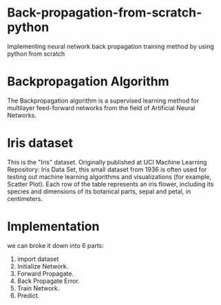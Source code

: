 # Back-propagation-from-scratch-python
Implementing neural network back propagation training method by using python from scratch
# Backpropagation Algorithm
The Backpropagation algorithm is a supervised learning method for multilayer feed-forward networks from the field of Artificial Neural Networks.
# Iris dataset
This is the "Iris" dataset. Originally published at UCI Machine Learning Repository: Iris Data Set, this small dataset from 1936 is often used for testing out machine learning algorithms and visualizations (for example, Scatter Plot). Each row of the table represents an iris flower, including its species and dimensions of its botanical parts, sepal and petal, in centimeters.
# Implementation
we can broke it  down into 6 parts:
1. import dataset
2. Initialize Network.
3. Forward Propagate.
4. Back Propagate Error.
5. Train Network.
6. Predict.
